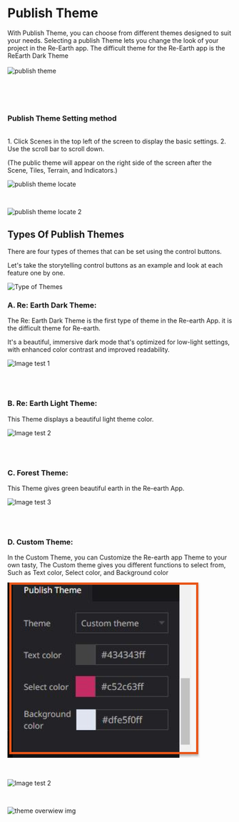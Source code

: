 # Publish Theme


With Publish Theme, you can choose from different themes designed to suit your needs. Selecting a publish Theme lets you change the look of your project in the Re-Earth app. The difficult theme for the Re-Earth app is the ReEarth Dark Theme
<br>
<br>
![publish theme](https://github.com/CS-eukarya/User-Manual-English-/assets/154571156/ac623d6c-b4f8-4042-b8bd-48aa7f6e4f05)

<br>
<br>
<br>

### Publish Theme Setting method
<br>
1. Click Scenes in the top left of the screen to display the basic settings.
2. Use the scroll bar to scroll down.

(The public theme will appear on the right side of the screen after the Scene, Tiles, Terrain, and Indicators.)

![publish theme locate](https://github.com/CS-eukarya/User-Manual-English-/assets/154571156/999cfc7c-e250-4ebb-8394-130fa880d597)

<br>

![publish theme locate 2](https://github.com/CS-eukarya/User-Manual-English-/assets/154571156/8f164dbe-c52b-4169-bd00-77b53bbca477)


## Types Of Publish Themes

There are four types of themes that can be set using the control buttons.

Let's take the storytelling control buttons as an example and look at each feature one by one.

![Type of Themes](https://github.com/CS-eukarya/User-Manual-English-/assets/154571156/a95f91b6-9440-4cd4-9ed1-c5d1b2d8e989)

### A. Re: Earth Dark Theme:

   The Re: Earth Dark Theme is the first type of theme in the Re-earth App. it is the difficult theme for Re-earth. 

   It's a beautiful, immersive dark mode that's optimized for low-light settings, with enhanced color contrast and improved readability. 

  ![Image test 1](https://github.com/CS-eukarya/User-Manual-English-/assets/154571156/066e052b-d58c-4f9c-a10c-5e35f79c2cd1)


<br>
<br>

### B. Re: Earth Light Theme:

This Theme displays a beautiful light theme color.

![Image test 2](https://github.com/CS-eukarya/User-Manual-English-/assets/154571156/a0e71abe-880e-431a-aa34-0ace24a967ad)

<br>
<br>

### C. Forest Theme:

This Theme gives green beautiful earth in the Re-earth App. 

![Image test 3](https://github.com/CS-eukarya/User-Manual-English-/assets/154571156/c509271d-0d0d-4d17-896d-a96cb895373a)

<br>
<br>

### D. Custom Theme:
In the Custom Theme, you can Customize the Re-earth app Theme to your own tasty, 
The Custom theme gives you different functions to select from, Such as Text color, Select color, and Background color 

![Untitled](Publish%20Theme%2038b039be6d104dabbcd885d5e72eadb8/Untitled%202.png)

<br>

![Image test 2](https://github.com/CS-eukarya/User-Manual-English-/assets/154571156/2d4173f3-60de-4372-8132-2198036d3dc9)

<br>

![theme overwiew img](https://github.com/CS-eukarya/User-Manual-English-/assets/154571156/d02681ff-b62b-4804-8da9-a6cc392f2df7)


